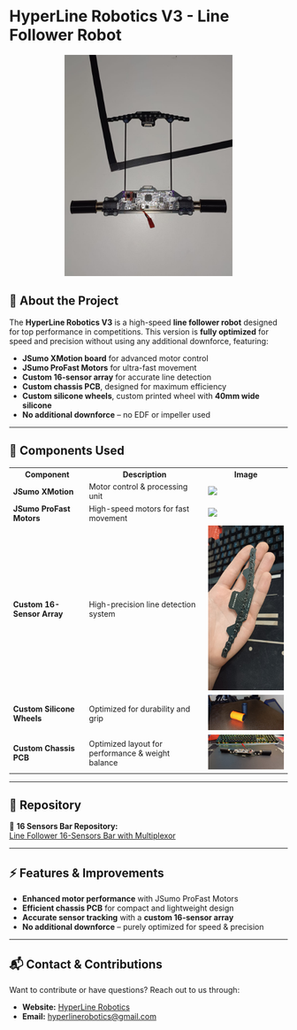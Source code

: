 # HyperLine Robotics V3 - Line Follower Robot

<p align="center">
  <img src="/media/photos/full_robot2.jpg" alt="HyperLine Robotics V3" height="400">
</p>

## 🚀 About the Project
The **HyperLine Robotics V3** is a high-speed **line follower robot** designed for top performance in competitions. This version is **fully optimized** for speed and precision without using any additional downforce, featuring:
- **JSumo XMotion board** for advanced motor control
- **JSumo ProFast Motors** for ultra-fast movement
- **Custom 16-sensor array** for accurate line detection
- **Custom chassis PCB**, designed for maximum efficiency
- **Custom silicone wheels**, custom printed wheel with **40mm wide silicone**
- **No additional downforce** – no EDF or impeller used

---

## 🔧 Components Used
<table>
  <tr>
    <th>Component</th>
    <th>Description</th>
    <th>Image</th>
  </tr>
  <tr>
    <td><b>JSumo XMotion</b></td>
    <td>Motor control & processing unit</td>
    <td><img src="https://www.jsumo.com/xmotion-robot-controller-4348-69-B.jpg" width="250"></td>
  </tr>
  <tr>
    <td><b>JSumo ProFast Motors</b></td>
    <td>High-speed motors for fast movement</td>
    <td><img src="https://www.jsumo.com/profast-12v-3600rpm-fast-gearmotor-4511-16-B.png" width="250"></td>
  </tr>
  <tr>
    <td><b>Custom 16-Sensor Array</b></td>
    <td>High-precision line detection system</td>
    <td><img src="/media/photos/sensor_bar.jpg" width="200"></td>
  </tr>
  <tr>
    <td><b>Custom Silicone Wheels</b></td>
    <td>Optimized for durability and grip</td>
    <td><img src="/media/photos/silicone_wheel.jpeg" width="250"></td>
  </tr>
  <tr>
    <td><b>Custom Chassis PCB</b></td>
    <td>Optimized layout for performance & weight balance</td>
    <td><img src="/media/photos/chassis2.jpg" width="250"></td>
  </tr>
</table>

---

## 📂 Repository
🔗 **16 Sensors Bar Repository:**  
[Line Follower 16-Sensors Bar with Multiplexor](https://github.com/andreipopescufilimon/Line-Follower-16-Sensors-Bar-with-Multiplexor)

---

## ⚡ Features & Improvements
- **Enhanced motor performance** with JSumo ProFast Motors
- **Efficient chassis PCB** for compact and lightweight design
- **Accurate sensor tracking** with a **custom 16-sensor array**
- **No additional downforce** – purely optimized for speed & precision

---

## 📬 Contact & Contributions
Want to contribute or have questions? Reach out to us through:
- **Website:** [HyperLine Robotics](https://hyperlinerobotics.com/)
- **Email:** [hyperlinerobotics@gmail.com](mailto:hyperlinerobotics@gmail.com)

